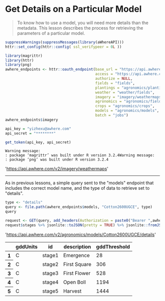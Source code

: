 
<h1>Get Details on a Particular Model</h1>

>To know how to use a model, you will need more details than the metadata. This lesson describes the process for retrieving the parameters of a particular model.


```R
suppressWarnings(suppressMessages(library(aWhereAPI)))
httr::set_config(httr::config( ssl_verifypeer = 0L ))

library(magrittr)
library(httr)
library(png)
awhere_endpoints <- httr::oauth_endpoint(base_url = "https://api.awhere.com/v2", 
                                         access = "https://api.awhere.com/oauth/token",
                                         authorize = NULL,
                                         fields = "fields", 
                                         plantings = "agronomics/plantings",
                                         weather = "weather/fields", 
                                         imagery = "imagery/weathermaps",
                                         agronomics = "agronomics/fields", 
                                         crops = "agronomics/crops", 
                                         models = "agronomics/models",
                                         batch = "jobs")
awhere_endpoints$imagery

api_key = "yizhexu@awhere.com"
api_secret = "********"

get_token(api_key, api_secret)
```

    Warning message:
    : package ‘magrittr’ was built under R version 3.2.4Warning message:
    : package ‘png’ was built under R version 3.2.4




'https://api.awhere.com/v2/imagery/weathermaps'

___

<p>As in previous lessons, a simple query sent to the "models" endpoint that includes the correct model name, and the type of data to retrieve set to "details".</p>


```R
type <- "details"
query <- file.path(awhere_endpoints$models, "Cotton2600UGCE", type)
query

request <- GET(query, add_headers(Authorization = paste0("Bearer ",awhereEnv75247$token))) %>% content()
request$stages %>% jsonlite::toJSON(pretty = TRUE) %>% jsonlite::fromJSON(flatten = TRUE)
```




'https://api.awhere.com/v2/agronomics/models/Cotton2600UGCE/details'






<table>
<thead><tr><th></th><th scope=col>gddUnits</th><th scope=col>id</th><th scope=col>description</th><th scope=col>gddThreshold</th></tr></thead>
<tbody>
	<tr><th scope=row>1</th><td>C</td><td>stage1</td><td>Emergence</td><td>28</td></tr>
	<tr><th scope=row>2</th><td>C</td><td>stage2</td><td>First Square</td><td>306</td></tr>
	<tr><th scope=row>3</th><td>C</td><td>stage3</td><td>First Flower</td><td>528</td></tr>
	<tr><th scope=row>4</th><td>C</td><td>stage4</td><td>Open Boll</td><td>1194</td></tr>
	<tr><th scope=row>5</th><td>C</td><td>stage5</td><td>Harvest</td><td>1444</td></tr>
</tbody>
</table>



